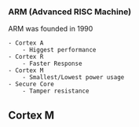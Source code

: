 ### ARM (Advanced RISC Machine)
ARM was founded in 1990

    - Cortex A 
        - Higgest performance
    - Cortex R
        - Faster Response 
    - Cortex M
        - Smallest/Lowest power usage
    - Secure Core
        - Tamper resistance

## Cortex M

